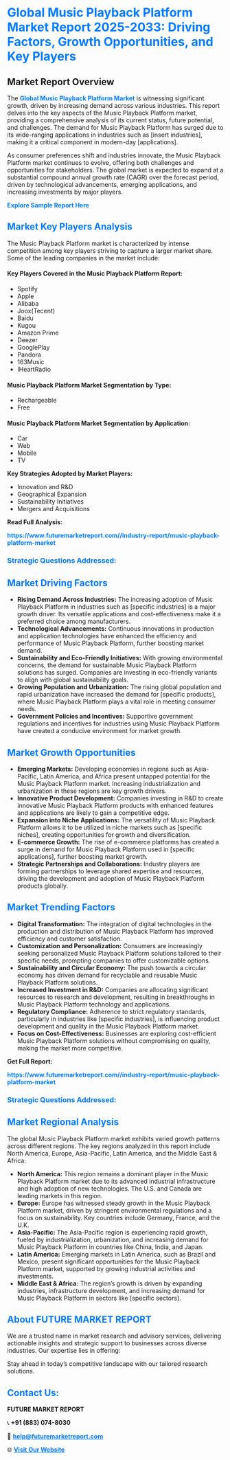 <h1 style="color: #007BFF;">Global Music Playback Platform Market Report 2025-2033: Driving Factors, Growth Opportunities, and Key Players</h1>

<section id="overview">
<h2>Market Report Overview</h2>
<p>The <a href="https://www.futuremarketreport.com//industry-report/music-playback-platform-market" style="color: #007BFF; text-decoration: none;"><strong>Global Music Playback Platform Market</strong></a> is witnessing significant growth, driven by increasing demand across various industries. This report delves into the key aspects of the Music Playback Platform market, providing a comprehensive analysis of its current status, future potential, and challenges. The demand for Music Playback Platform has surged due to its wide-ranging applications in industries such as [insert industries], making it a critical component in modern-day [applications].</p>
<p>As consumer preferences shift and industries innovate, the Music Playback Platform market continues to evolve, offering both challenges and opportunities for stakeholders. The global market is expected to expand at a substantial compound annual growth rate (CAGR) over the forecast period, driven by technological advancements, emerging applications, and increasing investments by major players.</p>
</section>

<section id="overview">
<p><a href="https://www.futuremarketreport.com//request-sample/reportId=63908" style="color: #007BFF; text-decoration: none;"><strong>Explore Sample Report Here</strong></a></p>
</section>

<section id="key-players">
<h2 style="color: #007BFF;">Market Key Players Analysis</h2>
<p>The Music Playback Platform market is characterized by intense competition among key players striving to capture a larger market share. Some of the leading companies in the market include:</p>
<h4>Key Players Covered in the Music Playback Platform Report:</h4>
<ul><li>Spotify</li><li>Apple</li><li>Alibaba</li><li>Joox(Tecent)</li><li>Baidu</li><li>Kugou</li><li>Amazon Prime</li><li>Deezer</li><li>GooglePlay</li><li>Pandora</li><li>163Music</li><li>IHeartRadio</li></ul>
<h4>Music Playback Platform Market Segmentation by Type:</h4>
<ul><li>Rechargeable</li><li>Free</li></ul>

<h4>Music Playback Platform Market Segmentation by Application:</h4>
<ul><li>Car</li><li>Web</li><li>Mobile</li><li>TV</li></ul>
<p><strong>Key Strategies Adopted by Market Players:</strong></p>
<ul>
<li>Innovation and R&D</li>
<li>Geographical Expansion</li>
<li>Sustainability Initiatives</li>
<li>Mergers and Acquisitions</li>
</ul>
</section>

<section>
<p><strong>Read Full Analysis: </strong></p><a href="https://www.futuremarketreport.com//industry-report/music-playback-platform-market" style="color: #007BFF; text-decoration: none;"><strong>https://www.futuremarketreport.com//industry-report/music-playback-platform-market</strong></a>
<h3 style="color: #007BFF;">Strategic Questions Addressed:</h3>
</section>

<section id="driving-factors">
<h2 style="color: #007BFF;">Market Driving Factors</h2>
<ul>
<li><strong>Rising Demand Across Industries:</strong> The increasing adoption of Music Playback Platform in industries such as [specific industries] is a major growth driver. Its versatile applications and cost-effectiveness make it a preferred choice among manufacturers.</li>
<li><strong>Technological Advancements:</strong> Continuous innovations in production and application technologies have enhanced the efficiency and performance of Music Playback Platform, further boosting market demand.</li>
<li><strong>Sustainability and Eco-Friendly Initiatives:</strong> With growing environmental concerns, the demand for sustainable Music Playback Platform solutions has surged. Companies are investing in eco-friendly variants to align with global sustainability goals.</li>
<li><strong>Growing Population and Urbanization:</strong> The rising global population and rapid urbanization have increased the demand for [specific products], where Music Playback Platform plays a vital role in meeting consumer needs.</li>
<li><strong>Government Policies and Incentives:</strong> Supportive government regulations and incentives for industries using Music Playback Platform have created a conducive environment for market growth.</li>
</ul>
</section>

<section id="growth-opportunities">
<h2 style="color: #007BFF;">Market Growth Opportunities</h2>
<ul>
<li><strong>Emerging Markets:</strong> Developing economies in regions such as Asia-Pacific, Latin America, and Africa present untapped potential for the Music Playback Platform market. Increasing industrialization and urbanization in these regions are key growth drivers.</li>
<li><strong>Innovative Product Development:</strong> Companies investing in R&D to create innovative Music Playback Platform products with enhanced features and applications are likely to gain a competitive edge.</li>
<li><strong>Expansion into Niche Applications:</strong> The versatility of Music Playback Platform allows it to be utilized in niche markets such as [specific niches], creating opportunities for growth and diversification.</li>
<li><strong>E-commerce Growth:</strong> The rise of e-commerce platforms has created a surge in demand for Music Playback Platform used in [specific applications], further boosting market growth.</li>
<li><strong>Strategic Partnerships and Collaborations:</strong> Industry players are forming partnerships to leverage shared expertise and resources, driving the development and adoption of Music Playback Platform products globally.</li>
</ul>
</section>

<section id="trending-factors">
<h2 style="color: #007BFF;">Market Trending Factors</h2>
<ul>
<li><strong>Digital Transformation:</strong> The integration of digital technologies in the production and distribution of Music Playback Platform has improved efficiency and customer satisfaction.</li>
<li><strong>Customization and Personalization:</strong> Consumers are increasingly seeking personalized Music Playback Platform solutions tailored to their specific needs, prompting companies to offer customizable options.</li>
<li><strong>Sustainability and Circular Economy:</strong> The push towards a circular economy has driven demand for recyclable and reusable Music Playback Platform solutions.</li>
<li><strong>Increased Investment in R&D:</strong> Companies are allocating significant resources to research and development, resulting in breakthroughs in Music Playback Platform technology and applications.</li>
<li><strong>Regulatory Compliance:</strong> Adherence to strict regulatory standards, particularly in industries like [specific industries], is influencing product development and quality in the Music Playback Platform market.</li>
<li><strong>Focus on Cost-Effectiveness:</strong> Businesses are exploring cost-efficient Music Playback Platform solutions without compromising on quality, making the market more competitive.</li>
</ul>
</section>

<section>
<p><strong>Get Full Report: </strong></p><a href="https://www.futuremarketreport.com//industry-report/music-playback-platform-market" style="color: #007BFF; text-decoration: none;"><strong>https://www.futuremarketreport.com//industry-report/music-playback-platform-market</strong></a>
<h3 style="color: #007BFF;">Strategic Questions Addressed:</h3>
</section>


<section id="regional-analysis">
<h2 style="color: #007BFF;">Market Regional Analysis</h2>
<p>The global Music Playback Platform market exhibits varied growth patterns across different regions. The key regions analyzed in this report include North America, Europe, Asia-Pacific, Latin America, and the Middle East & Africa:</p>
<ul>
<li><strong>North America:</strong> This region remains a dominant player in the Music Playback Platform market due to its advanced industrial infrastructure and high adoption of new technologies. The U.S. and Canada are leading markets in this region.</li>
<li><strong>Europe:</strong> Europe has witnessed steady growth in the Music Playback Platform market, driven by stringent environmental regulations and a focus on sustainability. Key countries include Germany, France, and the U.K.</li>
<li><strong>Asia-Pacific:</strong> The Asia-Pacific region is experiencing rapid growth, fueled by industrialization, urbanization, and increasing demand for Music Playback Platform in countries like China, India, and Japan.</li>
<li><strong>Latin America:</strong> Emerging markets in Latin America, such as Brazil and Mexico, present significant opportunities for the Music Playback Platform market, supported by growing industrial activities and investments.</li>
<li><strong>Middle East & Africa:</strong> The region’s growth is driven by expanding industries, infrastructure development, and increasing demand for Music Playback Platform in sectors like [specific sectors].</li>
</ul>
</section>

<footer>
<h2 style="color: #007BFF;">About FUTURE MARKET REPORT</h2>
<p>We are a trusted name in market research and advisory services, delivering actionable insights and strategic support to businesses across diverse industries. Our expertise lies in offering:</p>

<p>Stay ahead in today’s competitive landscape with our tailored research solutions.</p>

<h2 style="color: #007BFF;">Contact Us:</h2>
<p><strong>FUTURE MARKET REPORT</strong></p>
<p>📞 <strong>+91 (883) 074-8030</strong></p>
<p>📧 <strong><a href="mailto:help@futuremarketreport.com" style="color: #007BFF;">help@futuremarketreport.com</a></strong></p>
<p>🌐 <strong><a href="https://www.futuremarketreport.com/" style="color: #007BFF;">Visit Our Website</a></strong></p>
</footer>